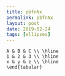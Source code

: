 ```yaml
---
title: pbfnNx
permalink: pbfnNx
layout: post
date: 2019-02-24
tags: [ellipses]
---
```


```latex\begin{tabular}{|c|c|c|} \hline
A & B & C \\ \hline
1 & 2 & 3 \\ \hline
x & y & z \\ \hline
\end{tabular}
```